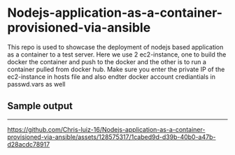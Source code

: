 # Nodejs-application-as-a-container-provisioned-via-ansible

This repo is used to showcase the deployment of nodejs based application as a container to a test server. Here we use 2 ec2-instance, one to build the docker the container and push to the docker and the other is to run a container pulled from docker hub. Make sure you enter the private IP of the ec2-instance in hosts file and also endter docker account crediantials in passwd.vars as well


## Sample output
***
https://github.com/Chris-luiz-16/Nodejs-application-as-a-container-provisioned-via-ansible/assets/128575317/1cabed9d-d39b-40b0-a47b-d28acdc78917

